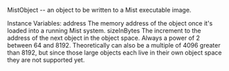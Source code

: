 MistObject -- an object to be written to a Mist executable image.

Instance Variables:
	address	<Integer> The memory address of the object once it's loaded into a running Mist system.
 	sizeInBytes	<Integer> The increment to the address of the next object in the object space. Always a power of 2 between 64 and 8192. Theoretically can also be a multiple of 4096 greater than 8192, but since those large objects each live in their own object space they are not supported yet.